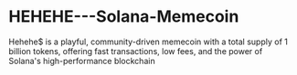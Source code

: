 # HEHEHE---Solana-Memecoin
Hehehe$ is a playful, community-driven memecoin with a total supply of 1 billion tokens, offering fast transactions, low fees, and the power of Solana's high-performance blockchain
